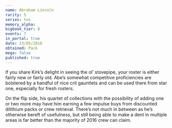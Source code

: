 ```yaml
---
name: Abraham Lincoln
rarity: 5
series: tos
memory_alpha:
bigbook_tier: 8
events: 7
in_portal: true
date: 23/05/2016
obtained: Pack
mega: false
published: true
---
```


If you share Kirk’s delight in seeing the ol’ stovepipe, your roster is either fairly new or fairly old. Abe’s somewhat competitive proficiencies are bolstered by a handful of nice crit gauntlets and can be used there from star one, especially for fresh rosters.

On the flip side, his quartet of collections with the possibility of adding one or two more may have him earning a few impulse buys from discounted dilithium packs or crew retrieval. There’s not much in between as he’s otherwise bereft of usefulness, but still being able to make a dent in multiple areas is far better than the majority of 2016 crew can claim.
